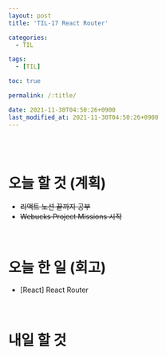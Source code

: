 ```yaml
---
layout: post
title: 'TIL-17 React Router'

categories:
  - TIL

tags:
  - [TIL]

toc: true

permalink: /:title/

date: 2021-11-30T04:50:26+0900
last_modified_at: 2021-11-30T04:50:26+0900
---
```


<br>
<br>

# 오늘 할 것 (계획)

- ~~리액트 노션 끝까지 공부~~
- ~~Webucks Project Missions 시작~~

<br>

# 오늘 한 일 (회고)

- [React] React Router

<br>

# 내일 할 것
